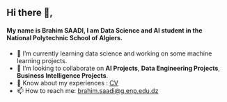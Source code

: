 <h2>Hi there 👋,</h2>
<h4>My name is <b>Brahim SAADI</b>, I am Data Science and AI student in the National Polytechnic School of Algiers.</h4>


- 🌱 I’m currently learning data science and working on some machine learning projects.
- 💞️ I’m looking to collaborate on <b>AI Projects</b>, <b>Data Engineering Projects</b>, <b>Business Intelligence Projects</b>.
- 📄 Know about my experiences : <a target="_blank" href="https://drive.google.com/file/d/1wLCrJhfXTUE_uAYeyq7ui3v-NoNk8omN/view?usp=sharing">CV</a>
- 📫 How to reach me: brahim.saadi@g.enp.edu.dz

<!---
brahimsaadii/brahimsaadii is a ✨ special ✨ repository because its `README.md` (this file) appears on your GitHub profile.
You can click the Preview link to take a look at your changes.
--->
